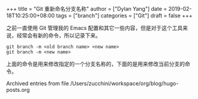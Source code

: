 +++
title = "Git 重新命名分支名称"
author = ["Dylan Yang"]
date = 2019-02-18T10:25:00+08:00
tags = ["branch"]
categories = ["Git"]
draft = false
+++

之前一直使用 Git 管理我的 Emacs 配置和其它一些内容，但是对于这个工具来说，经常会有新的命令，所以记录下来。

```shell
git branch -m <old branch name> <new name>
git branch -m <new name>
```

上面的命令是用来修改指定的一个分支名称的，下面的是用来修改当前分支的命令。

Archived entries from file /Users/zucchini/workspace/org/blog/hugo-posts.org
